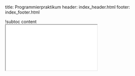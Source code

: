 title: Programmierpraktikum
header: index_header.html
footer: index_footer.html

<div class="sidebar" markdown="1">!subtoc content</div>
<iframe class="content" name="content" scrolling="no" src="README.html"/></iframe>
